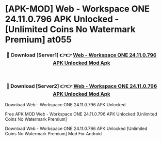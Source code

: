 # [APK-MOD] Web - Workspace ONE 24.11.0.796 APK Unlocked - [Unlimited Coins No Watermark Premium] at055



<div align="center">
<h3>🔴 Download [Server1] 👉👉 <a href="https://momento.my/?title=Web_-_Workspace_ONE_24.11.0.796_APK_Unlocked">Web - Workspace ONE 24.11.0.796 APK Unlocked Mod Apk</a></h3><br>

<h3>🔴 Download [Server2] 👉👉 <a href="https://momento.my/?title=Web_-_Workspace_ONE_24.11.0.796_APK_Unlocked">Web - Workspace ONE 24.11.0.796 APK Unlocked Mod Apk</a></h3>
</div>



Download Web - Workspace ONE 24.11.0.796 APK Unlocked 

Free APK MOD Web - Workspace ONE 24.11.0.796 APK Unlocked [Unlimited Coins No Watermark Premium]

Download Web - Workspace ONE 24.11.0.796 APK Unlocked [Unlimited Coins No Watermark Premium] Mod For Android
